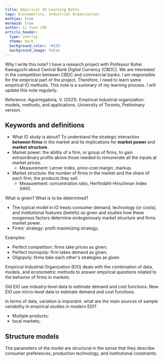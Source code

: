 ```yaml
---
title: Empirical IO Learning Notes
tags: Econometrics, Industrial Organization
mathjax: true
mermaid: true
author: Si Yuan JIN
article_header:
  type: overlay
  theme: dark
  background_color: '#123'
  background_image: false
---
```


Why I write this note? I have a research project with Professor Kohei Kawaguchi about Central Bank Digital Currency (CBDC). We are interested in the competition between CBDC and commercial banks. I am responsible for the empirical part of the project. Therefore, I need to learn some empirical IO methods. This note is a summary of my learning process. I will update this note regularly.

Reference: Aguirregabiria, V. (2021). Empirical industrial organization: models, methods, and applications. University of Toronto, Preliminary version.

## Keywords and definitions
- What IO study is about? To understand the strategic interaction **between firms** in the market and its implications for **market power** and **market structure**.
- Market power: the ability of a firm, or group of firms, to gain extraordinary profits
above those needed to remunerate all the inputs at market prices.
  - Measurement: Lerner index, price-cost margin, markup.
- Market structure: the number of firms in the market and the share of each firm, the products they sell.
  - Measurement: concentration ratio, Herfindahl-Hirschman Index (HHI).

What is given? What is to be determined?

- The typical model in IO treats consumer demand, technology (or costs), and institutional features (beliefs) as given and studies how these exogenous factors determine endogenously market structure and firms market power.
- Firms' strategy: profit maximizing strategy;

Examples:
- Perfect competition: firms take prices as given;
- Perfect monopoly: firm takes demand as given;
- Oligopoly: firms take each other's strategies as given.

Empirical Industrial Organization (EIO) deals with the combination
of data, models, and econometric methods to answer empirical questions related
to the behavior of firms in markets.

Old EIO use industry-level data to estimate demand and cost functions. New EIO use micro-level data to estimate demand and cost functions.

In terms of data, variation is imporatnt.  what are
the main sources of sample variability in empirical studies in modern EIO?
- Multiple products;
- local markets;

## Structure models
The parameters of the model are
structural in the sense that they describe consumer preferences, production technology,
and institutional constraints.